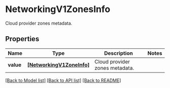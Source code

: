 # NetworkingV1ZonesInfo

Cloud provider zones metadata.

## Properties
Name | Type | Description | Notes
------------ | ------------- | ------------- | -------------
**value** | [**[NetworkingV1ZoneInfo]**](NetworkingV1ZoneInfo.md) | Cloud provider zones metadata. | 

[[Back to Model list]](../README.md#documentation-for-models) [[Back to API list]](../README.md#documentation-for-api-endpoints) [[Back to README]](../README.md)


